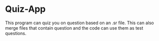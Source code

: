# Quiz-App
This program can quiz you on question based on an .sr file. This can also merge files that contain question and the code can use them as test questions.
